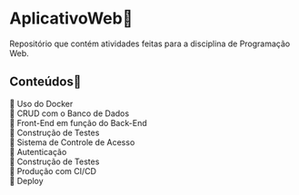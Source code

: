 # AplicativoWeb:ticket:  
Repositório que contém atividades feitas para a disciplina de Programação Web.  

## Conteúdos:page_with_curl:  

:small_blue_diamond: Uso do Docker  
:small_blue_diamond: CRUD com o Banco de Dados  
:small_blue_diamond: Front-End em função do Back-End  
:small_blue_diamond: Construção de Testes  
:small_blue_diamond: Sistema de Controle de Acesso   
:small_blue_diamond: Autenticação    
:small_blue_diamond: Construção de Testes  
:small_blue_diamond: Produção com CI/CD  
:small_blue_diamond: Deploy  
